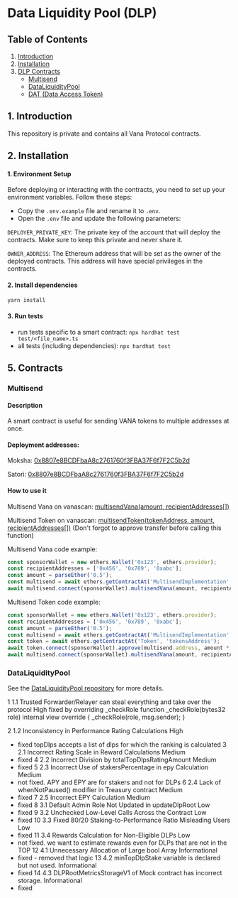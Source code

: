 # Data Liquidity Pool (DLP)

## Table of Contents
1. [Introduction](#introduction)
2. [Installation](#installation)
3. [DLP Contracts](#contracts)
   - [Multisend](#multisend)
   - [DataLiquidityPool](#dataliquiditypool)
   - [DAT (Data Access Token)](#dat-data-access-token)


## 1. Introduction

This repository is private and contains all Vana Protocol contracts.

## 2. Installation

#### 1. Environment Setup

Before deploying or interacting with the contracts, you need to set up your environment variables. Follow these steps:
- Copy the `.env.example` file and rename it to `.env`.
- Open the `.env` file and update the following parameters:

`DEPLOYER_PRIVATE_KEY`: The private key of the account that will deploy the contracts. Make sure to keep this private and never share it.

`OWNER_ADDRESS`: The Ethereum address that will be set as the owner of the deployed contracts. This address will have special privileges in the contracts.


#### 2. Install dependencies
```bash
yarn install
```

#### 3. Run tests
- run tests specific to a smart contract: ```npx hardhat test test/<file_name>.ts```
- all tests (including dependencies): ```npx hardhat test```

## 5. Contracts

### Multisend
#### Description
A smart contract is useful for sending VANA tokens to multiple addresses at once.

#### Deployment addresses:
Moksha: [0x8807e8BCDFbaA8c2761760f3FBA37F6f7F2C5b2d](https://moksha.vanascan.io/address/0x8807e8BCDFbaA8c2761760f3FBA37F6f7F2C5b2d)

Satori: [0x8807e8BCDFbaA8c2761760f3FBA37F6f7F2C5b2d](https://satori.vanascan.io/address/0x8807e8BCDFbaA8c2761760f3FBA37F6f7F2C5b2d)

#### How to use it
Multisend Vana on vanascan: [multisendVana(amount, recipientAddresses[])](https://moksha.vanascan.io/address/0x8807e8BCDFbaA8c2761760f3FBA37F6f7F2C5b2d?tab=write_proxy#79b9add0)

Multisend Token on vanascan: [multisendToken(tokenAddress, amount, recipientAddresses[])](https://moksha.vanascan.io/address/0x8807e8BCDFbaA8c2761760f3FBA37F6f7F2C5b2d?tab=write_proxy#98035f4b)
(Don't forgot to approve transfer before calling this function)

Multisend Vana code example:
```typescript
const sponsorWallet = new ethers.Wallet('0x123', ethers.provider);
const recipientAddresses = ['0x456', '0x789', '0xabc'];
const amount = parseEther('0.5');
const multisend = await ethers.getContractAt('MultisendImplementation', '0x8807e8BCDFbaA8c2761760f3FBA37F6f7F2C5b2d');
await multisend.connect(sponsorWallet).multisendVana(amount, recipientAddresses, {value: amount * recipientAddresses.length});
```

Multisend Token code example:
```typescript
const sponsorWallet = new ethers.Wallet('0x123', ethers.provider);
const recipientAddresses = ['0x456', '0x789', '0xabc'];
const amount = parseEther('0.5');
const multisend = await ethers.getContractAt('MultisendImplementation', '0x8807e8BCDFbaA8c2761760f3FBA37F6f7F2C5b2d');
const token = await ethers.getContractAt('Token', 'tokensAddress');
await token.connect(sponsorWallet).approve(multisend.address, amount * recipientAddresses.length);
await multisend.connect(sponsorWallet).multisendVana(amount, recipientAddresses, {value: amount * recipientAddresses.length});
```


### DataLiquidityPool

See the [DataLiquidityPool repository](https://github.com/vana-com/vana-dlp-smart-contracts) for more details.


1	1.1	Trusted Forwarder/Relayer can steal everything and take over the protocol	High
fixed by overriding _checkRole
    function _checkRole(bytes32 role) internal view override {
        _checkRole(role, msg.sender);
    }

2	1.2	Inconsistency in Performance Rating Calculations	High
- fixed topDlps accepts a list of dlps for which the ranking is calculated
3	2.1	Incorrect Rating Scale in Reward Calculations	Medium
- fixed
4	2.2	Incorrect Division by totalTopDlpsRatingAmount	Medium
- fixed
5	2.3	Incorrect Use of stakersPercentage in epy Calculation	Medium
- not fixed. APY and EPY are for stakers and not for DLPs
6	2.4	Lack of whenNotPaused() modifier in Treasury contract	Medium
- fixed
7	2.5	Incorrect EPY Calculation	Medium
- fixed
8	3.1	Default Admin Role Not Updated in updateDlpRoot	Low
- fixed
9	3.2	Unchecked Low-Level Calls Across the Contract	Low
- fixed
10	3.3	Fixed 80/20 Staking-to-Performance Ratio Misleading Users	Low
- fixed
11	3.4	Rewards Calculation for Non-Eligible DLPs	Low
- not fixed. we want to estimate rewards even for DLPs that are not in the TOP
12	4.1	Unnecessary Allocation of Large bool Array	Informational
- fixed - removed that logic
13	4.2	minTopDlpStake variable is declared but not used.	Informational
- fixed
14	4.3	DLPRootMetricsStorageV1 of Mock contract has incorrect storage.	Informational
- fixed